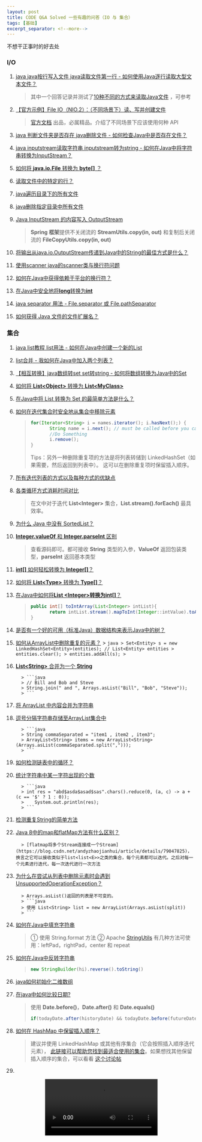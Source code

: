 ```yaml
---
layout: post
title: CODE Q&A Solved 一些有趣的问答（IO 与 集合）
tags: [基础]
excerpt_separator: <!--more-->
---
```


不想干正事时的好去处

<!--more-->

### I/O

1. [java java按行写入文件 java读取文件第一行 - 如何使用Java逐行读取大型文本文件？](https://code.i-harness.com/zh-CN/q/598b51)

   > 其中一个回答记录并测试了[10种不同的方式来读取Java文件](https://funnelgarden.com/java_read_file/) ，可参考

2. [【官方示例】File IO（NIO.2）：（不同场景下）读、写并创建文件](https://blog.csdn.net/hhx0626/article/details/78183928)

   > [官方文档](https://docs.oracle.com/javase/tutorial/essential/io/file.html) 出品，必属精品。介绍了不同场景下应该使用何种 API

3. [java 判断文件夹是否存在 java删除文件 - 如何检查Java中是否存在文件？](https://code.i-harness.com/zh-CN/q/1bb861)

4. [java inputstream读取字符串 inputstream转为string - 如何在Java中将字符串转换为InputStream？](https://code.i-harness.com/zh-CN/q/bef62)

5. [如何将 **java.io.File** 转换为 **byte[]** ？](https://code.i-harness.com/zh-CN/q/d1b64)

6. [读取文件中的特定的行？](https://code.i-harness.com/zh-CN/q/234a34)

7. [java遍历目录下的所有文件](https://code.i-harness.com/zh-CN/q/1c25d0)

8. [java删除指定目录中所有文件](https://code.i-harness.com/zh-CN/q/be4ff)

9. [Java InputStream 的内容写入 OutputStream](https://code.i-harness.com/zh-CN/q/a895)

   > **Spring 框架**提供不关闭流的 **StreamUtils.copy(in, out)** 和复制后关闭流的 **FileCopyUtils.copy(in, out)**

10. [将输出从java.io.OutputStream传递到Java中的String的最佳方式是什么？](https://code.i-harness.com/zh-CN/q/34f3e)

11. [使用scanner java的scanner类与换行符问题](https://code.i-harness.com/zh-CN/q/c7ebdd)

12. [如何在Java中获得依赖于平台的换行符？](https://code.i-harness.com/zh-CN/q/32c4b)

13. [在Java中安全地将**long**转换为**int**](https://code.i-harness.com/zh-CN/q/18462f)

14. [java separator 用法 - File.separator 或 File.pathSeparator](https://code.i-harness.com/zh-CN/q/5b1ffc#header)

15. [如何获得 Java 文件的文件扩展名？](https://code.i-harness.com/zh-CN/q/367e17)

### 集合

1. [java list教程 list用法 - 如何在Java中创建一个新的List](https://code.i-harness.com/zh-CN/q/d19cc)

2. [list合并 - 我如何在Java中加入两个列表？](https://code.i-harness.com/zh-CN/q/2e477)

3. [【相互转换】java数组转set set转string - 如何将数组转换为Java中的Set](https://code.i-harness.com/zh-CN/q/2ec267)

4. [ 如何将 **List<**Object**>** 转换为 **List<**MyClass**>**](https://code.i-harness.com/zh-CN/q/1d4394)

5. [在Java中将 List 转换为 Set 的最简单方法是什么？](https://code.i-harness.com/zh-CN/q/15d164)

6. [如何在迭代集合时安全地从集合中移除元素](https://code.i-harness.com/zh-CN/q/12422a)

      > 
      > ```java
      > for(Iterator<String> i = names.iterator(); i.hasNext();) {
      >        String name = i.next(); // must be called before you can call i.remove()
      >        //Do Something
      >        i.remove();
      > }
      > ```
      > Tips：另外一种删除重复项的方法是将列表转储到 LinkedHashSet（如果需要，然后返回到列表中）。 这可以在删除重复项时保留插入顺序。

7. [所有迭代列表的方式以及每种方式的优缺点](https://code.i-harness.com/zh-CN/q/118ea33)

8. [各类循环方式消耗时间对比](https://code.i-harness.com/zh-CN/q/fdd606)

      > 在文中对于迭代 **List<**Integer**>** 集合，**List.stream().forEach()** 最具效率。

9. [为什么 Java 中没有 SortedList？](https://code.i-harness.com/zh-CN/q/85238b)

10. [**Integer.valueOf** 和 **Integer.parseInt** 区别](https://code.i-harness.com/zh-CN/q/7c2f9)

      > 查看源码即可。都可接收 **String** 类型的入参，**ValueOf** 返回包装类型，**parseInt** 返回基本类型

11. [**int[]** 如何轻松转换为 **Integer[]**？](https://code.i-harness.com/zh-CN/q/d6fc5)

12. [如何将 **List<**Type**>** 转换为 **Type[]**？](https://code.i-harness.com/zh-CN/q/9211bb)

13. [在Java中如何将**List <**Integer**>**转换为**int[]**？](https://code.i-harness.com/zh-CN/q/ea7af)

       > ```java
       > public int[] toIntArray(List<Integer> intList){
       >        return intList.stream().mapToInt(Integer::intValue).toArray();
       > }
       > ```

14. [是否有一个好的可用（标准Java）数据结构来表示Java中的树？](https://code.i-harness.com/zh-CN/q/35bf96)

15. [ 如何从ArrayList中删除重复的元素？](https://code.i-harness.com/zh-CN/q/31cd0)
          > ```java
          > Set<Entity> s = new LinkedHashSet<Entity>(entities); // List<Entity> entities
          > entities.clear();
          > entities.addAll(s);
          > ```

16. [**List<**String**>** 合并为一个 **String** ](https://code.i-harness.com/zh-CN/q/1abb24)

          > ```java
          > // Bill and Bob and Steve
          > String.join(" and ", Arrays.asList("Bill", "Bob", "Steve"));
          > ```

17. [将 ArrayList 中内容合并为字符串](https://code.i-harness.com/zh-CN/q/92479)

18. [逗号分隔字符串存储至ArrayList集合中](https://code.i-harness.com/zh-CN/q/724483)

          > ```java
          > String commaSeparated = "item1 , item2 , item3";
          > ArrayList<String> items = new ArrayList<String>(Arrays.asList(commaSeparated.split(",")));
          > ```

19. [如何检测链表中的循环？](https://code.i-harness.com/zh-CN/q/28a2cb)

20. [统计字符串中某一字符出现的个数](https://code.i-harness.com/zh-CN/q/435e8)

          > ```java
          > int res = "abd$asda$asad$sas".chars().reduce(0, (a, c) -> a + (c == '$' ? 1 : 0));
          >    System.out.println(res);
          > ```

21. [检测重复String的简单方法](https://code.i-harness.com/zh-CN/q/12d8eb)

22. [Java 8中的map和flatMap方法有什么区别？](https://code.i-harness.com/zh-CN/q/1972c92)

          > [flatmap将多个Stream连接成一个Stream](https://blog.csdn.net/andyzhaojianhui/article/details/79047825)，换言之它可以接收类似于list<list<E>>之类的集合，每个元素都可以迭代。之后对每一个元素进行迭代，每一次迭代进行一次方法

23. [为什么在尝试从列表中删除元素时会遇到UnsupportedOperationException？](https://code.i-harness.com/zh-CN/q/2d40f3)

          > Arrays.asList()返回的列表是不可变的。
          > ```java
          > 使用 List<String> list = new ArrayList(Arrays.asList(split))
          > ```


18. [如何在Java中填充字符串](https://code.i-harness.com/zh-CN/q/5ed6d)

    > ① 使用 String.format 方法 ② Apache [StringUtils](https://commons.apache.org/proper/commons-lang/javadocs/api-2.6/org/apache/commons/lang/StringUtils.html) 有几种方法可使用：leftPad，rightPad，center 和 repeat

19. [如何在Java中反转字符串](https://code.i-harness.com/zh-CN/q/737fb7)

    > ```java
    > new StringBuilder(hi).reverse().toString()
    > ```

20. [java如何初始化二维数组](https://code.i-harness.com/zh-CN/q/baa31d)

21. [在java中如何比较日期?](https://code.i-harness.com/zh-CN/q/278ef5)

    > 使用 **Date.before()**，**Date.after()** 和 **Date.equals()**
    > ```java
    > if(todayDate.after(historyDate) && todayDate.before(futureDate)){...}
    > ```
    
22. [如何在 HashMap 中保留插入顺序？](https://code.i-harness.com/zh-CN/q/a36cb1)

    > 建议并使用 LinkedHashMap 或其他有序集合（它会按照插入顺序迭代元素）， [此链接可以帮助您找到最适合使用的集合](http://www.javapractices.com/topic/TopicAction.do?Id=65)。如果想找其他保留插入顺序的集合，可以看看 [这个讨论帖](https://code.i-harness.com/zh-CN/q/a6dfe)

23. 



<video controls="" autoplay="" name="media" style="clear:both;display:block;margin:auto"><source src="http://dl.stream.qqmusic.qq.com/M500000pNA1e4c8zx1.1mp31?vkey=CC5F80ADFF396464208628B20D6E9719662EC8167EB0AC25943BB5A9A9C76F1F1E355F1A8F9399CE26FFA87C208A8BF12E00E573864F0292&amp;guid=5150825362&amp;fromtag=1" type="audio/mpeg"></video>

